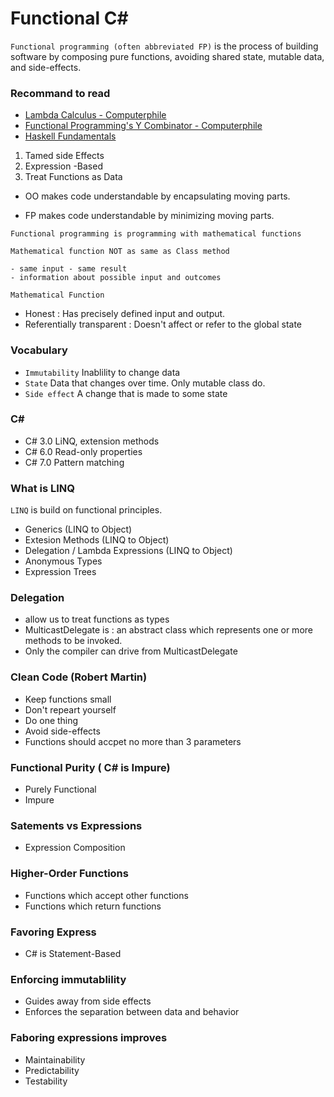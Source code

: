 # Functional C#

`Functional programming (often abbreviated FP)` is the process of building software by composing pure functions, avoiding shared state, mutable data, and side-effects. 

### Recommand to read
- [Lambda Calculus - Computerphile](https://www.youtube.com/watch?v=eis11j_iGMs&t=633s)
- [Functional Programming's Y Combinator - Computerphile](https://www.youtube.com/watch?v=9T8A89jgeTI)
- [Haskell Fundamentals](https://app.pluralsight.com/player?course=haskell-fundamentals-part1&author=benson-joeris&name=haskell-fundamentals-part1-m1&clip=0&mode=live)

1. Tamed side Effects 
2. Expression -Based
3. Treat Functions as Data

- OO makes code understandable by encapsulating moving parts.

- FP makes code understandable by minimizing moving parts.


`Functional programming is programming with mathematical functions`

`Mathematical function NOT as same as Class method`

```
- same input - same result
- information about possible input and outcomes
```

`Mathematical Function` 
- Honest : Has precisely defined input and output. 
- Referentially transparent : Doesn't affect or refer to the global state

### Vocabulary

- `Immutability` Inablility to change data
- `State` Data that changes over time. Only mutable class do.
- `Side effect` A change that is made to some state

### C#
- C# 3.0 LiNQ, extension methods
- C# 6.0 Read-only properties
- C# 7.0 Pattern matching


### What is LINQ
`LINQ` is build on functional principles. 
- Generics (LINQ to Object)
- Extesion Methods (LINQ to Object)
- Delegation / Lambda Expressions (LINQ to Object)
- Anonymous Types
- Expression Trees

### Delegation

- allow us to treat functions as types
- MulticastDelegate is : an abstract class which represents one or more methods to be invoked.
- Only the compiler can drive from MulticastDelegate




### Clean Code  (Robert Martin)
- Keep functions small
- Don't repeart yourself
- Do one thing
- Avoid side-effects
- Functions should accpet no more than 3 parameters





### Functional Purity  ( C# is Impure)
- Purely Functional
- Impure

### Satements vs Expressions 

- Expression Composition


### Higher-Order Functions
- Functions which accept other functions
- Functions which return functions

### Favoring Express
- C# is Statement-Based



### Enforcing immutablility
- Guides away from side effects
- Enforces the separation between data and behavior

### Faboring expressions improves
- Maintainability
- Predictability
- Testability
